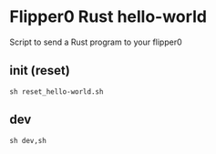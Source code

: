 # Flipper0 Rust hello-world

Script to send a Rust program to your flipper0

## init (reset)

`sh reset_hello-world.sh`

## dev

`sh dev,sh`
